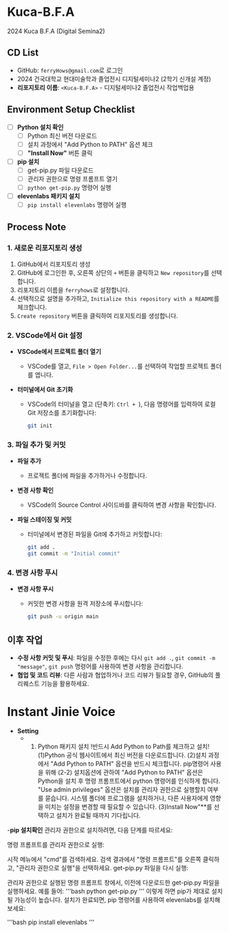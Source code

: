 # Kuca-B.F.A
2024 Kuca B.F.A (Digital Semina2)

## CD List
- GitHub: `ferryHows@gmail.com`로 로그인
- 2024 건국대학교 현대미술학과 졸업전시 디지털세미나2 (2학기 신개설 계정)
- **리포지토리 이름**: `<Kuca-B.F.A>` - 디지털세미나2 졸업전시 작업백업용

## Environment Setup Checklist

- [ ] **Python 설치 확인**
  - [ ] Python 최신 버전 다운로드
  - [ ] 설치 과정에서 "Add Python to PATH" 옵션 체크
  - [ ] **"Install Now"** 버튼 클릭

- [ ] **pip 설치**
  - [ ] get-pip.py 파일 다운로드
  - [ ] 관리자 권한으로 명령 프롬프트 열기
  - [ ] `python get-pip.py` 명령어 실행

- [ ] **elevenlabs 패키지 설치**
  - [ ] `pip install elevenlabs` 명령어 실행

## Process Note

### 1. 새로운 리포지토리 생성
1. GitHub에서 리포지토리 생성
2. GitHub에 로그인한 후, 오른쪽 상단의 `+` 버튼을 클릭하고 `New repository`를 선택합니다.
3. 리포지토리 이름을 `ferryhows`로 설정합니다.
4. 선택적으로 설명을 추가하고, `Initialize this repository with a README`를 체크합니다.
5. `Create repository` 버튼을 클릭하여 리포지토리를 생성합니다.

### 2. VSCode에서 Git 설정

- **VSCode에서 프로젝트 폴더 열기**
  - VSCode를 열고, `File > Open Folder...`를 선택하여 작업할 프로젝트 폴더를 엽니다.

- **터미널에서 Git 초기화**
  - VSCode의 터미널을 열고 (단축키: `Ctrl + `), 다음 명령어를 입력하여 로컬 Git 저장소를 초기화합니다:
  
    ```bash
    git init
    ```

### 3. 파일 추가 및 커밋

- **파일 추가**
  - 프로젝트 폴더에 파일을 추가하거나 수정합니다.

- **변경 사항 확인**
  - VSCode의 Source Control 사이드바를 클릭하여 변경 사항을 확인합니다.
  
- **파일 스테이징 및 커밋**
  - 터미널에서 변경된 파일을 Git에 추가하고 커밋합니다:
  
    ```bash
    git add .
    git commit -m "Initial commit"
    ```

### 4. 변경 사항 푸시

- **변경 사항 푸시**
  - 커밋한 변경 사항을 원격 저장소에 푸시합니다:
  
    ```bash
    git push -u origin main
    ```

## 이후 작업

- **수정 사항 커밋 및 푸시**: 파일을 수정한 후에는 다시 `git add .`, `git commit -m "message"`, `git push` 명령어를 사용하여 변경 사항을 관리합니다.
- **협업 및 코드 리뷰**: 다른 사람과 협업하거나 코드 리뷰가 필요할 경우, GitHub의 풀 리퀘스트 기능을 활용하세요.

# Instant Jinie Voice 

- **Setting**
  - 1. Python 패키지 설치 !반드시 Add Python to Path를 체크하고 설치!
   (1)Python 공식 웹사이트에서 최신 버전을 다운로드합니다.
   (2)설치 과정에서 "Add Python to PATH" 옵션을 반드시 체크합니다. pip명령어 사용을 위해
   (2-2) 설치옵션에 관하여
"Add Python to PATH" 옵션은 Python을 설치 후 명령 프롬프트에서 python 명령어를 인식하게 합니다.
"Use admin privileges" 옵션은 설치를 관리자 권한으로 실행할지 여부를 묻습니다. 시스템 폴더에 프로그램을 설치하거나, 다른 사용자에게 영향을 미치는 설정을 변경할 때 필요할 수 있습니다.
   (3)Install Now"**를 선택하고 설치가 완료될 때까지 기다립니다.

-**pip 설치확인**
관리자 권한으로 설치하려면, 다음 단계를 따르세요:

명령 프롬프트를 관리자 권한으로 실행:

시작 메뉴에서 "cmd"를 검색하세요.
검색 결과에서 "명령 프롬프트"를 오른쪽 클릭하고, "관리자 권한으로 실행"을 선택하세요.
get-pip.py 파일을 다시 실행:

관리자 권한으로 실행된 명령 프롬프트 창에서, 이전에 다운로드한 get-pip.py 파일을 실행하세요. 예를 들어:
'''bash
python get-pip.py
'''
이렇게 하면 pip가 제대로 설치될 가능성이 높습니다. 설치가 완료되면, pip 명령어를 사용하여 elevenlabs를 설치해 보세요:

'''bash
pip install elevenlabs
'''









